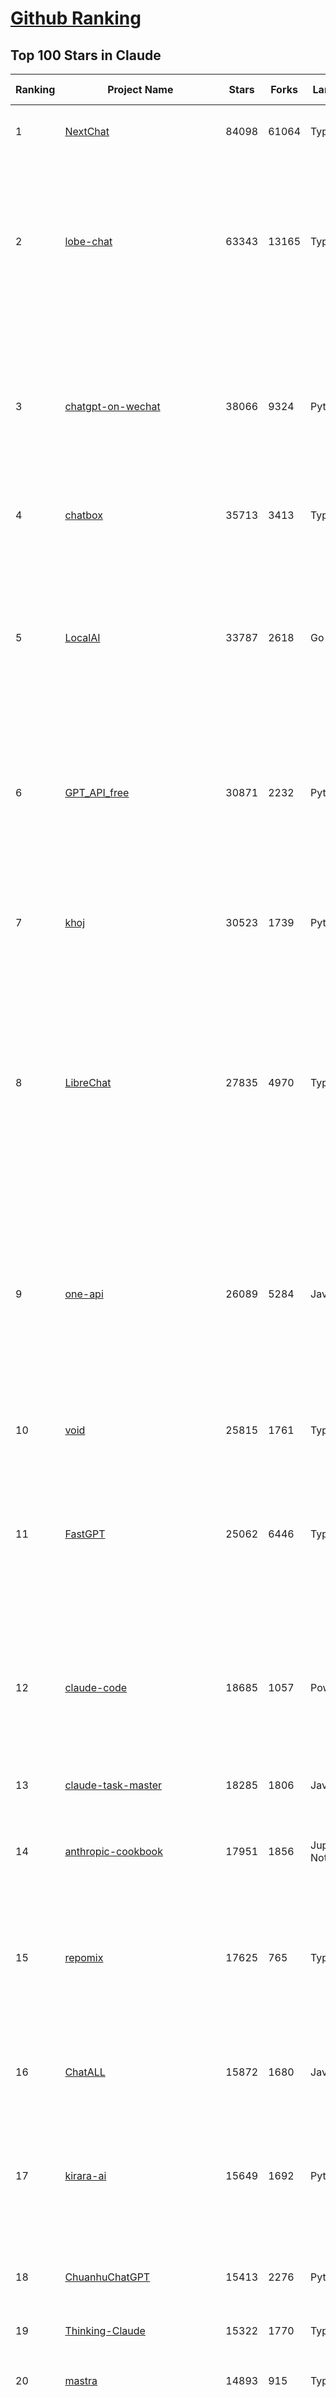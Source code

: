 [Github Ranking](../README.md)
==========

## Top 100 Stars in Claude

| Ranking | Project Name | Stars | Forks | Language | Open Issues | Description | Last Commit |
| ------- | ------------ | ----- | ----- | -------- | ----------- | ----------- | ----------- |
| 1 | [NextChat](https://github.com/ChatGPTNextWeb/NextChat) | 84098 | 61064 | TypeScript | 646 | ✨ Light and Fast AI Assistant. Support: Web \| iOS \| MacOS \| Android \|  Linux \| Windows | 2025-07-08T15:35:23Z |
| 2 | [lobe-chat](https://github.com/lobehub/lobe-chat) | 63343 | 13165 | TypeScript | 818 | 🤯 Lobe Chat - an open-source, modern design AI chat framework. Supports multiple AI providers (OpenAI / Claude 4 / Gemini / DeepSeek / Ollama / Qwen), Knowledge Base (file upload / RAG ), one click install MCP Marketplace and Artifacts / Thinking. One-click FREE deployment of your private AI Agent application. | 2025-07-11T03:39:57Z |
| 3 | [chatgpt-on-wechat](https://github.com/zhayujie/chatgpt-on-wechat) | 38066 | 9324 | Python | 296 | 基于大模型搭建的聊天机器人，同时支持 微信公众号、企业微信应用、飞书、钉钉 等接入，可选择ChatGPT/Claude/DeepSeek/文心一言/讯飞星火/通义千问/ Gemini/GLM-4/Kimi/LinkAI，能处理文本、语音和图片，访问操作系统和互联网，支持基于自有知识库进行定制企业智能客服。 | 2025-06-29T14:41:10Z |
| 4 | [chatbox](https://github.com/chatboxai/chatbox) | 35713 | 3413 | TypeScript | 758 | User-friendly Desktop Client App for AI Models/LLMs (GPT, Claude, Gemini, Ollama...) | 2025-07-01T03:21:49Z |
| 5 | [LocalAI](https://github.com/mudler/LocalAI) | 33787 | 2618 | Go | 446 | :robot: The free, Open Source alternative to OpenAI, Claude and others. Self-hosted and local-first. Drop-in replacement for OpenAI,  running on consumer-grade hardware. No GPU required. Runs gguf, transformers, diffusers and many more models architectures. Features: Generate Text, Audio, Video, Images, Voice Cloning, Distributed, P2P inference | 2025-07-10T22:48:04Z |
| 6 | [GPT_API_free](https://github.com/chatanywhere/GPT_API_free) | 30871 | 2232 | Python | 18 | Free ChatGPT&DeepSeek API Key，免费ChatGPT&DeepSeek API。免费接入DeepSeek API和GPT4 API，支持 gpt \| deepseek \| claude \| gemini \| grok 等排名靠前的常用大模型。 | 2025-06-28T16:41:28Z |
| 7 | [khoj](https://github.com/khoj-ai/khoj) | 30523 | 1739 | Python | 74 | Your AI second brain. Self-hostable. Get answers from the web or your docs. Build custom agents, schedule automations, do deep research. Turn any online or local LLM into your personal, autonomous AI (gpt, claude, gemini, llama, qwen, mistral). Get started - free. | 2025-07-10T20:53:03Z |
| 8 | [LibreChat](https://github.com/danny-avila/LibreChat) | 27835 | 4970 | TypeScript | 162 | Enhanced ChatGPT Clone: Features Agents, DeepSeek, Anthropic, AWS, OpenAI, Responses API, Azure, Groq, o1, GPT-4o, Mistral, OpenRouter, Vertex AI, Gemini, Artifacts, AI model switching, message search, Code Interpreter, langchain, DALL-E-3, OpenAPI Actions, Functions, Secure Multi-User Auth, Presets, open-source for self-hosting. Active project. | 2025-07-11T02:01:13Z |
| 9 | [one-api](https://github.com/songquanpeng/one-api) | 26089 | 5284 | JavaScript | 866 | LLM API 管理 & 分发系统，支持 OpenAI、Azure、Anthropic Claude、Google Gemini、DeepSeek、字节豆包、ChatGLM、文心一言、讯飞星火、通义千问、360 智脑、腾讯混元等主流模型，统一 API 适配，可用于 key 管理与二次分发。单可执行文件，提供 Docker 镜像，一键部署，开箱即用。LLM API management & key redistribution system, unifying multiple providers under a single API. Single binary, Docker-ready, with an English UI. | 2025-02-21T11:30:22Z |
| 10 | [void](https://github.com/voideditor/void) | 25815 | 1761 | TypeScript | 214 | None | 2025-07-05T08:01:10Z |
| 11 | [FastGPT](https://github.com/labring/FastGPT) | 25062 | 6446 | TypeScript | 570 | FastGPT is a knowledge-based platform built on the LLMs, offers a comprehensive suite of out-of-the-box capabilities such as data processing, RAG retrieval, and visual AI workflow orchestration, letting you easily develop and deploy complex question-answering systems without the need for extensive setup or configuration. | 2025-07-10T10:32:41Z |
| 12 | [claude-code](https://github.com/anthropics/claude-code) | 18685 | 1057 | PowerShell | 1741 | Claude Code is an agentic coding tool that lives in your terminal, understands your codebase, and helps you code faster by executing routine tasks, explaining complex code, and handling git workflows - all through natural language commands. | 2025-07-10T22:26:43Z |
| 13 | [claude-task-master](https://github.com/eyaltoledano/claude-task-master) | 18285 | 1806 | JavaScript | 113 | An AI-powered task-management system you can drop into Cursor, Lovable, Windsurf, Roo, and others. | 2025-07-11T03:46:28Z |
| 14 | [anthropic-cookbook](https://github.com/anthropics/anthropic-cookbook) | 17951 | 1856 | Jupyter Notebook | 36 | A collection of notebooks/recipes showcasing some fun and effective ways of using Claude. | 2025-06-24T18:37:57Z |
| 15 | [repomix](https://github.com/yamadashy/repomix) | 17625 | 765 | TypeScript | 96 | 📦 Repomix is a powerful tool that packs your entire repository into a single, AI-friendly file. Perfect for when you need to feed your codebase to Large Language Models (LLMs) or other AI tools like Claude, ChatGPT, DeepSeek, Perplexity, Gemini, Gemma, Llama, Grok, and more. | 2025-07-09T15:15:40Z |
| 16 | [ChatALL](https://github.com/ai-shifu/ChatALL) | 15872 | 1680 | JavaScript | 227 |  Concurrently chat with ChatGPT, Bing Chat, Bard, Alpaca, Vicuna, Claude, ChatGLM, MOSS, 讯飞星火, 文心一言 and more, discover the best answers | 2025-06-12T01:05:22Z |
| 17 | [kirara-ai](https://github.com/lss233/kirara-ai) | 15649 | 1692 | Python | 13 | 🤖 可 DIY 的 多模态 AI 聊天机器人 \| 🚀 快速接入 微信、 QQ、Telegram、等聊天平台 \| 🦈支持DeepSeek、Grok、Claude、Ollama、Gemini、OpenAI \| 工作流系统、网页搜索、AI画图、人设调教、虚拟女仆、语音对话 \|  | 2025-06-28T19:24:48Z |
| 18 | [ChuanhuChatGPT](https://github.com/GaiZhenbiao/ChuanhuChatGPT) | 15413 | 2276 | Python | 122 | GUI for ChatGPT API and many LLMs. Supports agents, file-based QA, GPT finetuning and query with web search. All with a neat UI. | 2025-03-13T09:36:38Z |
| 19 | [Thinking-Claude](https://github.com/richards199999/Thinking-Claude) | 15322 | 1770 | TypeScript | 0 | Let your Claude able to think | 2025-03-10T04:02:46Z |
| 20 | [mastra](https://github.com/mastra-ai/mastra) | 14893 | 915 | TypeScript | 181 | The TypeScript AI agent framework. ⚡ Assistants, RAG, observability. Supports any LLM: GPT-4, Claude, Gemini, Llama. | 2025-07-11T01:45:42Z |
| 21 | [LangBot](https://github.com/langbot-app/LangBot) | 12446 | 969 | Python | 95 | 🤩 Easy-to-use global IM bot platform designed for the LLM era / 简单易用的大模型即时通信机器人开发平台 ⚡️ Bots for QQ / QQ频道 / Discord / WeChat（企业微信、个人微信）/ Telegram / 飞书 / 钉钉 / Slack 🧩 Integrated with ChatGPT、DeepSeek、Dify、n8n、Claude、Google Gemini、xAI、PPIO、Ollama、阿里云百炼、SiliconFlow、Qwen、Moonshot、SillyTraven、MCP、WeClone etc. LLM & Agent | 2025-07-11T03:29:01Z |
| 22 | [awesome-chatgpt-zh](https://github.com/EmbraceAGI/awesome-chatgpt-zh) | 11225 | 927 | Python | 0 | ChatGPT 中文指南🔥，ChatGPT 中文调教指南，指令指南，应用开发指南，精选资源清单，更好的使用 chatGPT 让你的生产力 up up up! 🚀 | 2024-11-05T10:24:21Z |
| 23 | [claude-engineer](https://github.com/Doriandarko/claude-engineer) | 11046 | 1159 | Python | 12 | Claude Engineer is an interactive command-line interface (CLI) that leverages the power of Anthropic's Claude-3.5-Sonnet model to assist with software development tasks.This framework enables Claude to generate and manage its own tools, continuously expanding its capabilities through conversation. Available both as a CLI and a modern web interface | 2024-12-12T22:08:15Z |
| 24 | [new-api](https://github.com/QuantumNous/new-api) | 8479 | 1647 | JavaScript | 231 | AI模型接口管理与分发系统，支持将多种大模型转为统一格式调用，支持OpenAI、Claude等格式，可供个人或者企业内部管理与分发渠道使用，本项目基于One API二次开发。🍥 The next-generation LLM gateway and AI asset management system supports multiple languages. | 2025-07-10T18:54:43Z |
| 25 | [coai](https://github.com/coaidev/coai) | 8450 | 1134 | TypeScript | 22 | 🚀 Next Generation AI One-Stop Internationalization Solution. 🚀 下一代 AI 一站式 B/C 端解决方案，支持 OpenAI，Midjourney，Claude，讯飞星火，Stable Diffusion，DALL·E，ChatGLM，通义千问，腾讯混元，360 智脑，百川 AI，火山方舟，新必应，Gemini，Moonshot 等模型，支持对话分享，自定义预设，云端同步，模型市场，支持弹性计费和订阅计划模式，支持图片解析，支持联网搜索，支持模型缓存，丰富美观的后台管理与仪表盘数据统计。 | 2025-07-05T08:57:15Z |
| 26 | [BlackFriday-GPTs-Prompts](https://github.com/friuns2/BlackFriday-GPTs-Prompts) | 8228 | 1215 | None | 98 | List of free GPTs that doesn't require plus subscription  | 2024-11-08T11:03:14Z |
| 27 | [claudia](https://github.com/getAsterisk/claudia) | 7988 | 640 | TypeScript | 99 | A powerful GUI app and Toolkit for Claude Code - Create custom agents, manage interactive Claude Code sessions, run secure background agents, and more. | 2025-07-07T18:27:18Z |
| 28 | [Noi](https://github.com/lencx/Noi) | 7719 | 591 | JavaScript | 163 | 🚀 Power Your World with AI - Explore, Extend, Empower. | 2025-05-01T02:21:25Z |
| 29 | [Upsonic](https://github.com/Upsonic/Upsonic) | 7571 | 712 | Python | 46 | The most reliable AI agent framework that supports MCP. | 2025-07-02T11:37:05Z |
| 30 | [promptfoo](https://github.com/promptfoo/promptfoo) | 7509 | 603 | TypeScript | 181 | Test your prompts, agents, and RAGs. Red teaming, pentesting, and vulnerability scanning for LLMs. Compare performance of GPT, Claude, Gemini, Llama, and more. Simple declarative configs with command line and CI/CD integration. | 2025-07-11T03:33:26Z |
| 31 | [system_prompts_leaks](https://github.com/asgeirtj/system_prompts_leaks) | 7490 | 1697 | JavaScript | 1 | Collection of extracted System Prompts from popular chatbots like ChatGPT, Claude & Gemini | 2025-07-11T03:28:29Z |
| 32 | [opencode](https://github.com/opencode-ai/opencode) | 7469 | 570 | Go | 98 | A powerful AI coding agent. Built for the terminal. | 2025-07-01T09:52:20Z |
| 33 | [CL4R1T4S](https://github.com/elder-plinius/CL4R1T4S) | 7369 | 1613 | None | 14 | AI SYSTEMS TRANSPARENCY FOR ALL! - LEAKED SYSTEM PROMPTS FOR CHATGPT, GEMINI, GROK, CLAUDE, PERPLEXITY, CURSOR, WINDSURF, DEVIN, REPLIT, AND MORE! | 2025-07-10T15:38:31Z |
| 34 | [aichat](https://github.com/sigoden/aichat) | 7313 | 479 | Rust | 1 | All-in-one LLM CLI tool featuring Shell Assistant, Chat-REPL, RAG, AI Tools & Agents, with access to OpenAI, Claude, Gemini, Ollama, Groq, and more. | 2025-07-06T23:53:27Z |
| 35 | [opencommit](https://github.com/di-sukharev/opencommit) | 6750 | 367 | JavaScript | 155 | top #1 and most feature rich GPT wrapper for git — generate commit messages with an LLM in 1 sec — works best with Claude or GPT, supports local models too | 2025-07-04T08:42:30Z |
| 36 | [fastapi_mcp](https://github.com/tadata-org/fastapi_mcp) | 6502 | 543 | Python | 62 | Expose your FastAPI endpoints as Model Context Protocol (MCP) tools, with Auth! | 2025-07-10T14:56:48Z |
| 37 | [deep-searcher](https://github.com/zilliztech/deep-searcher) | 6490 | 640 | Python | 38 | Open Source Deep Research Alternative to Reason and Search on Private Data. Written in Python. | 2025-07-10T12:40:41Z |
| 38 | [SuperClaude](https://github.com/NomenAK/SuperClaude) | 6482 | 544 | Shell | 13 | A configuration framework that enhances Claude Code with specialized commands, cognitive personas, and development methodologies. | 2025-07-10T20:14:13Z |
| 39 | [llamacoder](https://github.com/Nutlope/llamacoder) | 6136 | 1456 | TypeScript | 44 | Open source Claude Artifacts – built with Llama 3.1 405B | 2025-04-08T15:15:38Z |
| 40 | [code2prompt](https://github.com/mufeedvh/code2prompt) | 6017 | 331 | MDX | 14 | A CLI tool to convert your codebase into a single LLM prompt with source tree, prompt templating, and token counting. | 2025-06-30T22:33:20Z |
| 41 | [opencompass](https://github.com/open-compass/opencompass) | 5655 | 620 | Python | 326 | OpenCompass is an LLM evaluation platform, supporting a wide range of models (Llama3, Mistral, InternLM2,GPT-4,LLaMa2, Qwen,GLM, Claude, etc) over 100+ datasets. | 2025-07-08T11:08:03Z |
| 42 | [fragments](https://github.com/e2b-dev/fragments) | 5609 | 759 | TypeScript | 7 | Open-source Next.js template for building apps that are fully generated by AI. By E2B. | 2025-06-16T17:38:35Z |
| 43 | [deepclaude](https://github.com/getAsterisk/deepclaude) | 5252 | 429 | Rust | 48 | A high-performance LLM inference API and Chat UI that integrates DeepSeek R1's CoT reasoning traces with Anthropic Claude models. | 2025-05-21T11:58:16Z |
| 44 | [context-engineering-intro](https://github.com/coleam00/context-engineering-intro) | 4494 | 869 | None | 8 | Context engineering is the new vibe coding - it's the way to actually make AI coding assistants work. Claude Code is the best for this so that's what this repo is centered around, but you can apply this strategy with any AI coding assistant! | 2025-07-02T11:54:49Z |
| 45 | [chinese-llm-benchmark](https://github.com/jeinlee1991/chinese-llm-benchmark) | 4485 | 185 | None | 28 | ReLE中文大模型能力评测（持续更新）：目前已囊括257个大模型，覆盖chatgpt、gpt-4.1、o4-mini、谷歌gemini-2.5、Claude、智谱GLM-Z1、文心一言、qwen-max、百川、讯飞星火、商汤senseChat、minimax等商用模型， 以及DeepSeek-R1-0528、qwq-32b、deepseek-v3、qwen3、llama4、phi-4、glm4、gemma3、mistral、书生internLM2.5等开源大模型。不仅提供排行榜，也提供规模超200万的大模型缺陷库！方便广大社区研究分析、改进大模型。 | 2025-07-09T10:49:57Z |
| 46 | [codecompanion.nvim](https://github.com/olimorris/codecompanion.nvim) | 4474 | 266 | Lua | 0 | ✨ AI-powered coding, seamlessly in Neovim | 2025-07-10T23:08:53Z |
| 47 | [zen-mcp-server](https://github.com/BeehiveInnovations/zen-mcp-server) | 4305 | 399 | Python | 41 | The power of Claude Code + [Gemini / OpenAI / Grok / OpenRouter / Ollama / Custom Model / All Of The Above] working as one. | 2025-06-30T09:51:14Z |
| 48 | [GodMode](https://github.com/smol-ai/GodMode) | 4286 | 345 | TypeScript | 50 | AI Chat Browser: Fast, Full webapp access to ChatGPT / Claude / Bard / Bing / Llama2! I use this 20 times a day. | 2024-07-29T00:31:03Z |
| 49 | [mcp-playwright](https://github.com/executeautomation/mcp-playwright) | 4261 | 351 | TypeScript | 27 | Playwright Model Context Protocol Server - Tool to automate Browsers and APIs in Claude Desktop, Cline, Cursor IDE and More 🔌 | 2025-06-20T21:28:21Z |
| 50 | [maestro](https://github.com/Doriandarko/maestro) | 4252 | 656 | Python | 32 | A framework for Claude Opus to intelligently orchestrate subagents. | 2024-07-01T06:49:15Z |
| 51 | [claude-coder](https://github.com/kodu-ai/claude-coder) | 4200 | 173 | TypeScript | 25 | Kodu is an autonomous coding agent that lives in your IDE. It is a VSCode extension that can help you build your dream project step by step by leveraging the latest technologies in automated coding agents  | 2025-04-30T10:21:02Z |
| 52 | [kilocode](https://github.com/Kilo-Org/kilocode) | 4179 | 329 | TypeScript | 105 | Open Source AI coding assistant for planning, building, and fixing code. We're a superset of Roo, Cline, and our own features. Follow us: kilocode.ai/social | 2025-07-11T00:44:56Z |
| 53 | [free-llm-api-resources](https://github.com/cheahjs/free-llm-api-resources) | 4105 | 366 | Python | 4 | A list of free LLM inference resources accessible via API. | 2025-07-11T01:42:05Z |
| 54 | [bot-on-anything](https://github.com/zhayujie/bot-on-anything) | 4088 | 928 | Python | 263 | A large model-based chatbot builder that can quickly integrate AI models (including ChatGPT, Claude, Gemini) into various software applications (such as Telegram, Gmail, Slack, and websites). | 2025-01-03T14:13:51Z |
| 55 | [obsidian-smart-connections](https://github.com/brianpetro/obsidian-smart-connections) | 3871 | 227 | JavaScript | 382 | Chat with your notes & see links to related content with AI embeddings. Use local models or 100+ via APIs like Claude, Gemini, ChatGPT & Llama 3 | 2025-07-10T17:51:57Z |
| 56 | [DesktopCommanderMCP](https://github.com/wonderwhy-er/DesktopCommanderMCP) | 3855 | 432 | JavaScript | 45 | This is MCP server for Claude that gives it terminal control, file system search and diff file editing capabilities | 2025-07-03T20:24:23Z |
| 57 | [casibase](https://github.com/casibase/casibase) | 3822 | 454 | Go | 39 | ⚡️AI Cloud OS: Open-source enterprise-level AI knowledge base and MCP (model-context-protocol)/A2A (agent-to-agent) management platform with admin UI, user management and Single-Sign-On⚡️, supports ChatGPT, Claude, Llama, Ollama, HuggingFace, etc., chat bot demo: https://ai.casibase.com, admin UI demo: https://ai-admin.casibase.com | 2025-07-10T02:57:37Z |
| 58 | [ccusage](https://github.com/ryoppippi/ccusage) | 3781 | 127 | TypeScript | 19 | A CLI tool for analyzing Claude Code usage from local JSONL files. | 2025-07-11T00:29:52Z |
| 59 | [firecrawl-mcp-server](https://github.com/mendableai/firecrawl-mcp-server) | 3763 | 363 | JavaScript | 30 | Official Firecrawl MCP Server - Adds powerful web scraping to Cursor, Claude and any other LLM clients. | 2025-07-03T14:59:25Z |
| 60 | [deepchat](https://github.com/ThinkInAIXYZ/deepchat) | 3627 | 454 | TypeScript | 52 | 🐬DeepChat - A smart assistant that connects powerful AI to your personal world | 2025-07-11T03:39:40Z |
| 61 | [every-chatgpt-gui](https://github.com/billmei/every-chatgpt-gui) | 3624 | 253 | None | 4 | Every front-end GUI client for ChatGPT, Claude, and other LLMs | 2025-07-01T01:16:17Z |
| 62 | [forge](https://github.com/antinomyhq/forge) | 3577 | 1182 | Rust | 40 | AI enabled pair programmer for Claude, GPT, O Series, Grok, Deepseek, Gemini and 300+ models | 2025-07-11T02:34:09Z |
| 63 | [awesome-claude-code](https://github.com/hesreallyhim/awesome-claude-code) | 3537 | 181 | Python | 7 | A curated list of awesome commands, files, and workflows for Claude Code | 2025-07-11T03:26:38Z |
| 64 | [git-mcp](https://github.com/idosal/git-mcp) | 3388 | 237 | TypeScript | 25 | Put an end to code hallucinations! GitMCP is a free, open-source, remote MCP server for any GitHub project | 2025-05-25T16:03:34Z |
| 65 | [claude-code-router](https://github.com/musistudio/claude-code-router) | 3279 | 261 | TypeScript | 70 | Use Claude Code as the foundation for coding infrastructure, allowing you to decide how to interact with the model while enjoying updates from Anthropic. | 2025-07-10T12:51:43Z |
| 66 | [AChat](https://github.com/AprilNEA/AChat) | 3263 | 1211 | TypeScript | 21 | 🌊 AChat - An open-source/self-hosted/local-first AI platform, designed for enterprises and teams, perfectly combining powerful local processing capabilities with seamless remote synchronization. | 2025-07-08T17:31:13Z |
| 67 | [Awesome-MCP-ZH](https://github.com/yzfly/Awesome-MCP-ZH) | 3203 | 193 | None | 0 | MCP 资源精选， MCP指南，Claude MCP，MCP Servers, MCP Clients | 2025-06-29T13:28:11Z |
| 68 | [Awesome-ChatGPT-prompts-ZH_CN](https://github.com/L1Xu4n/Awesome-ChatGPT-prompts-ZH_CN) | 3067 | 165 | None | 12 | 如何将ChatGPT调教成一只猫娘 | 2023-07-18T15:57:44Z |
| 69 | [mcp](https://github.com/BrowserMCP/mcp) | 2998 | 203 | TypeScript | 50 | Browser MCP is a Model Context Provider (MCP) server that allows AI applications to control your browser | 2025-04-24T21:49:44Z |
| 70 | [mcp-chrome](https://github.com/hangwin/mcp-chrome) | 2990 | 218 | TypeScript | 27 | Chrome MCP Server is a Chrome extension-based Model Context Protocol (MCP) server that exposes your Chrome browser functionality to AI assistants like Claude, enabling complex browser automation, content analysis, and semantic search. | 2025-07-09T16:37:40Z |
| 71 | [awesome-ai-system-prompts](https://github.com/dontriskit/awesome-ai-system-prompts) | 2954 | 494 | TypeScript | 2 | 🧠 Curated collection of system prompts for top AI tools. Perfect for AI agent builders and prompt engineers. Incuding: ChatGPT, Claude, Perplexity, Manus, Claude-Code, Loveable, v0, Grok, same new, windsurf, notion, and MetaAI.  | 2025-06-25T05:14:13Z |
| 72 | [awesome-claude-prompts](https://github.com/langgptai/awesome-claude-prompts) | 2856 | 282 | None | 0 | This repo includes Claude prompt curation to use Claude better. | 2025-03-01T00:29:09Z |
| 73 | [claude-squad](https://github.com/smtg-ai/claude-squad) | 2748 | 188 | Go | 42 | Manage multiple AI terminal agents like Claude Code, Aider, Codex, OpenCode, and Amp. | 2025-07-11T00:24:10Z |
| 74 | [DeepClaude](https://github.com/ErlichLiu/DeepClaude) | 2688 | 503 | Python | 26 | Unleash Next-Level AI! 🚀  💻 Code Generation: DeepSeek r1 + Claude 3.7 Sonnet - Unparalleled Performance! 📝 Content Creation: DeepSeek r1 + Gemini 2.5 Pro - Superior Quality! 🔌 OpenAI-Compatible. 🌊 Streaming & Non-Streaming Support.  ✨ Experience the Future of AI – Today! Click to Try Now! ✨ | 2025-06-20T15:16:21Z |
| 75 | [VLMEvalKit](https://github.com/open-compass/VLMEvalKit) | 2687 | 441 | Python | 132 | Open-source evaluation toolkit of large multi-modality models (LMMs), support 220+ LMMs, 80+ benchmarks | 2025-07-10T16:40:37Z |
| 76 | [agent-rules](https://github.com/steipete/agent-rules) | 2661 | 168 | Shell | 4 | Rules and Knowledge to work better with agents such as Claude Code or Cursor | 2025-06-25T10:15:57Z |
| 77 | [aide](https://github.com/nicepkg/aide) | 2626 | 191 | TypeScript | 34 | Conquer Any Code in VSCode: One-Click Comments, Conversions, UI-to-Code, and AI Batch Processing of Files! 在 VSCode 中征服任何代码：一键注释、转换、UI 图生成代码、AI 批量处理文件！💪 | 2025-05-06T02:52:46Z |
| 78 | [Claude-Code-Usage-Monitor](https://github.com/Maciek-roboblog/Claude-Code-Usage-Monitor) | 2538 | 115 | Python | 26 | Real-time Claude Code usage monitor with predictions and warnings | 2025-06-30T17:27:47Z |
| 79 | [ruby_llm](https://github.com/crmne/ruby_llm) | 2536 | 184 | Ruby | 42 | Stop juggling AI SDKs! RubyLLM offers one delightful Ruby interface for OpenAI, Anthropic, Gemini, Bedrock, OpenRouter, DeepSeek, Ollama & compatible APIs. Chat, Vision, Audio, PDF, Images, Embeddings, Tools, Streaming & Rails integration. | 2025-06-11T17:09:04Z |
| 80 | [poe-api](https://github.com/ading2210/poe-api) | 2508 | 315 | Python | 39 | [UNMAINTAINED] A reverse engineered Python API wrapper for Quora's Poe, which provides free access to ChatGPT, GPT-4, and Claude. | 2023-09-18T04:56:52Z |
| 81 | [unity-mcp](https://github.com/justinpbarnett/unity-mcp) | 2444 | 338 | C# | 48 | A Unity MCP server that allows MCP clients like Claude Desktop or Cursor to perform Unity Editor actions. | 2025-07-08T06:40:10Z |
| 82 | [griptape](https://github.com/griptape-ai/griptape) | 2339 | 195 | Python | 65 | Modular Python framework for AI agents and workflows with chain-of-thought reasoning, tools, and memory.  | 2025-07-10T21:28:36Z |
| 83 | [elia](https://github.com/darrenburns/elia) | 2215 | 135 | Python | 13 | A snappy, keyboard-centric terminal user interface for interacting with large language models. Chat with ChatGPT, Claude, Llama 3, Phi 3, Mistral, Gemma and more. | 2024-10-10T19:12:52Z |
| 84 | [claude-flow](https://github.com/ruvnet/claude-flow) | 1836 | 317 | TypeScript | 22 | Claude-Flow v2.0.0 Alpha represents a revolutionary leap in AI-powered development orchestration. Built from the ground up with enterprise-grade architecture, advanced swarm intelligence, and seamless Claude Code integration. | 2025-07-10T12:21:01Z |
| 85 | [papersgpt-for-zotero](https://github.com/papersgpt/papersgpt-for-zotero) | 1766 | 53 | JavaScript | 43 | Chat Multiple PDFs in Zotero AI with Gemini, Grok 4, DeepSeek, GPT, ChatGPT, Claude, OpenRouter, Gemma 3, Qwen 3 | 2025-07-10T17:02:38Z |
| 86 | [dialoqbase](https://github.com/n4ze3m/dialoqbase) | 1765 | 281 | TypeScript | 40 | Create chatbots with ease | 2024-10-15T14:24:20Z |
| 87 | [tokencost](https://github.com/AgentOps-AI/tokencost) | 1735 | 86 | Python | 11 | Easy token price estimates for 400+ LLMs. TokenOps. | 2025-07-11T00:02:40Z |
| 88 | [DevDocs](https://github.com/cyberagiinc/DevDocs) | 1725 | 159 | TypeScript | 9 | Completely free, private, UI based Tech Documentation MCP server. Designed for coders and software developers in mind. Easily integrate into Cursor, Windsurf, Cline, Roo Code, Claude Desktop App  | 2025-06-12T12:30:58Z |
| 89 | [n8n-mcp](https://github.com/czlonkowski/n8n-mcp) | 1713 | 337 | TypeScript | 7 | A MCP for Claude Desktop / Claude Code / Windsurf / Cursor to build n8n workflows for you  | 2025-07-10T22:48:56Z |
| 90 | [claude-code-action](https://github.com/anthropics/claude-code-action) | 1692 | 924 | TypeScript | 59 | None | 2025-07-10T20:55:20Z |
| 91 | [prism](https://github.com/prism-php/prism) | 1650 | 146 | PHP | 18 | A unified interface for working with LLMs in Laravel | 2025-07-08T17:59:58Z |
| 92 | [ax](https://github.com/ax-llm/ax) | 1648 | 119 | TypeScript | 7 | The pretty much "official" DSPy framework for Typescript | 2025-07-09T20:16:36Z |
| 93 | [GalTransl](https://github.com/GalTransl/GalTransl) | 1634 | 108 | Python | 26 | 支持GPT-4/Claude/Deepseek/Sakura等大语言模型的Galgame自动化翻译解决方案  Automated translation solution for visual novels supporting GPT-4/Claude/Deepseek/Sakura | 2025-07-10T23:24:42Z |
| 94 | [Thinking_in_Java_MindMapping](https://github.com/LjyYano/Thinking_in_Java_MindMapping) | 1609 | 462 | None | 0 | 编程笔记、观影指南、读书笔记、生活感悟、Switch 游戏 | 2025-05-23T10:35:23Z |
| 95 | [codemcp](https://github.com/ezyang/codemcp) | 1483 | 119 | Python | 38 | Coding assistant MCP for Claude Desktop | 2025-06-04T01:38:34Z |
| 96 | [Review-Gate](https://github.com/LakshmanTurlapati/Review-Gate) | 1470 | 150 | JavaScript | 3 | Review-Gate V2 is a powerful rule for the Cursor IDE that helps you get up to 5x more value from your monthly requests. It creates an interactive loop where the AI waits for your follow-up commands—via text, voice, or image upload—allowing you to perform deep, iterative work all within a single request. | 2025-06-23T05:19:43Z |
| 97 | [AIChatWeb](https://github.com/Nanjiren01/AIChatWeb) | 1452 | 400 | TypeScript | 20 | 在ChatGPT-Next-Web的基础上，增加注册登录，额度限制，邀请，敏感词，支付，基于docker一键部署。提供后台管理系统，可配置标题、欢迎词、额度不足提醒、公告 | 2024-07-19T07:23:42Z |
| 98 | [llm-ui](https://github.com/richardgill/llm-ui) | 1440 | 74 | TypeScript | 10 | The React library for LLMs | 2025-07-02T12:52:26Z |
| 99 | [Agently](https://github.com/AgentEra/Agently) | 1376 | 157 | Python | 31 | [GenAI Application Development Framework]  🚀 Build GenAI application quick and easy 💬 Easy to interact with GenAI agent in code using structure data and chained-calls syntax 🧩 Use Agently Workflow to manage complex GenAI working logic 🔀 Switch to any model without rewrite application code | 2025-06-25T09:33:55Z |
| 100 | [AISuperDomain](https://github.com/win4r/AISuperDomain) | 1366 | 245 | C# | 35 | Aila(AI超元域): The premier AI integration tool for Windows, macOS, and Android. Ask once, get answers from 10+ AIs like ChatGPT, Gemini, Claude3, Copilot, Poe, perplexity and more. Features customizable AI and prompts. | 2025-05-21T04:55:10Z |

